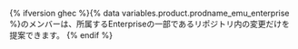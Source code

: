 {% ifversion ghec %}{% data variables.product.prodname_emu_enterprise %}のメンバーは、所属するEnterpriseの一部であるリポジトリ内の変更だけを提案できます。 {% endif %}
